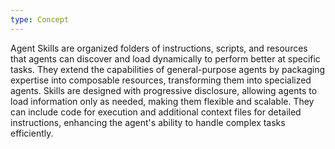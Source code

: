 ```yaml
---
type: Concept
---
```


Agent Skills are organized folders of instructions, scripts, and resources that agents can discover and load dynamically to perform better at specific tasks. They extend the capabilities of general-purpose agents by packaging expertise into composable resources, transforming them into specialized agents. Skills are designed with progressive disclosure, allowing agents to load information only as needed, making them flexible and scalable. They can include code for execution and additional context files for detailed instructions, enhancing the agent's ability to handle complex tasks efficiently.